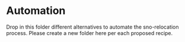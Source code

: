 # Automation

Drop in this folder different alternatives to automate the sno-relocation process. Please create a new folder here per 
each proposed recipe.
